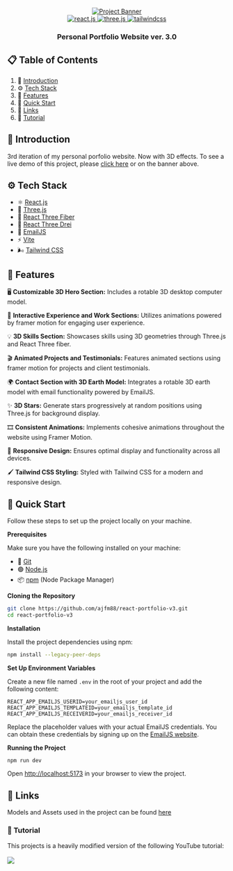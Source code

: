 <div align="center">
  <br />
    <a href="https://react-portfolio-v3-ajfm88.vercel.app">
      <img src="https://github-production-user-asset-6210df.s3.amazonaws.com/151519281/292722498-4722160a-8e61-403f-a905-728feae1f7e6.png" alt="Project Banner">
    </a>
  <br />

  <div>
    <a href="https://react.dev">
      <img src="https://img.shields.io/badge/-React_JS-black?style=for-the-badge&logoColor=white&logo=react&color=61DAFB" alt="react.js" />
    </a>
    <a href="https://threejs.org">
      <img src="https://img.shields.io/badge/-Three_JS-black?style=for-the-badge&logoColor=white&logo=threedotjs&color=000000" alt="three.js" />
    </a>
    <a href="https://tailwindcss.com">
      <img src="https://img.shields.io/badge/-Tailwind_CSS-black?style=for-the-badge&logoColor=white&logo=tailwindcss&color=06B6D4" alt="tailwindcss" />
    </a>
  </div>

  <h3 align="center">Personal Portfolio Website ver. 3.0</h3>
</div>

## 📋 <a name="table">Table of Contents</a>

01. 🤖 [Introduction](#introduction)
02. ⚙️ [Tech Stack](#tech-stack)
03. 🔋 [Features](#features)
04. 🤸 [Quick Start](#quick-start)
05. 🔗 [Links](#links)
06. 🚀 [Tutorial](#tutorial)

## <a name="introduction">🤖 Introduction</a>

3rd iteration of my personal porfolio website. Now with 3D effects. To see a live demo of this project, please [click here](https://react-portfolio-v3-ajfm88-i0jt-ajfm88s-projects.vercel.app) or on the banner above.

## <a name="tech-stack">⚙️ Tech Stack</a>

- ⚛️ [React.js](https://react.dev)
- 🔺 [Three.js](https://threejs.org)
- 🧵 [React Three Fiber](https://r3f.docs.pmnd.rs)
- 🔧 [React Three Drei](https://drei.pmnd.rs)
- 📧 [EmailJS](https://www.emailjs.com)
- ⚡ [Vite](https://vitejs.dev)
- 🌬️ [Tailwind CSS](https://tailwindcss.com)

## <a name="features">🔋 Features</a>

🖥️ **Customizable 3D Hero Section:** Includes a rotable 3D desktop computer model.

🎨 **Interactive Experience and Work Sections:** Utilizes animations powered by framer motion for engaging user experience.

💡 **3D Skills Section:** Showcases skills using 3D geometries through Three.js and React Three fiber.

🎬 **Animated Projects and Testimonials:** Features animated sections using framer motion for projects and client testimonials.

🌍 **Contact Section with 3D Earth Model:** Integrates a rotable 3D earth model with email functionality powered by EmailJS.

✨ **3D Stars:** Generate stars progressively at random positions using Three.js for background display.

🎞️ **Consistent Animations:** Implements cohesive animations throughout the website using Framer Motion.

📱 **Responsive Design:** Ensures optimal display and functionality across all devices.

🖌️ **Tailwind CSS Styling:** Styled with Tailwind CSS for a modern and responsive design.

## <a name="quick-start">🤸 Quick Start</a>

Follow these steps to set up the project locally on your machine.

**Prerequisites**

Make sure you have the following installed on your machine:

- 🌳 [Git](https://git-scm.com)
- 🟢 [Node.js](https://nodejs.org/en)
- 📦 [npm](https://www.npmjs.com) (Node Package Manager)

**Cloning the Repository**

```bash
git clone https://github.com/ajfm88/react-portfolio-v3.git
cd react-portfolio-v3
```

**Installation**

Install the project dependencies using npm:

```bash
npm install --legacy-peer-deps
```

**Set Up Environment Variables**

Create a new file named `.env` in the root of your project and add the following content:

```env
REACT_APP_EMAILJS_USERID=your_emailjs_user_id
REACT_APP_EMAILJS_TEMPLATEID=your_emailjs_template_id
REACT_APP_EMAILJS_RECEIVERID=your_emailjs_receiver_id
```

Replace the placeholder values with your actual EmailJS credentials. You can obtain these credentials by signing up on the [EmailJS website](https://www.emailjs.com/).

**Running the Project**

```bash
npm run dev
```

Open [http://localhost:5173](http://localhost:5173) in your browser to view the project.

## <a name="links">🔗 Links</a>

Models and Assets used in the project can be found [here](https://drive.google.com/drive/folders/1KVU8iaH0E_JFtShNiR3BgCSA3pawXY4Z)

### <a name="tutorial">🚀 Tutorial</a>

This projects is a heavily modified version of the following YouTube tutorial:
<br />
<br />
<a href="https://youtu.be/watch?v=0fYi8SGA20k"><img src="https://github-production-user-asset-6210df.s3.amazonaws.com/151519281/289277158-1736fca5-a031-4854-8c09-bc110e3bc16d.svg"/></a>